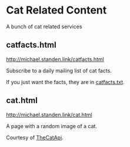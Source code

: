 # Cat Related Content

A bunch of cat related services

## catfacts.html

http://michael.standen.link/catfacts.html

Subscribe to a daily mailing list of cat facts. 

If you just want the facts, they are in [catfacts.txt](https://github.com/ScreamingHawk/milk-server-cat/blob/master/catfacts.txt). 

## cat.html

http://michael.standen.link/cat.html

A page with a random image of a cat. 

Courtesy of [TheCatApi](http://thecatapi.com/). 
